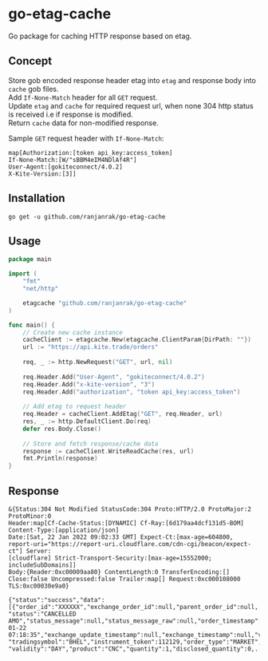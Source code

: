 # go-etag-cache
Go package for caching HTTP response based on etag.

## Concept
Store gob encoded response header etag into `etag` and response body into `cache` gob files.<br>
Add `If-None-Match` header for all `GET` request.</br> 
Update `etag` and `cache` for required request url, when none 304 http status is received i.e if response is modified.</br>
Return `cache` data for non-modified response.</br>

Sample `GET` request header with `If-None-Match`:
```
map[Authorization:[token api_key:access_token] 
If-None-Match:[W/"sBBM4eIM4NDlAf4R"] 
User-Agent:[gokiteconnect/4.0.2] 
X-Kite-Version:[3]]
```

## Installation
```
go get -u github.com/ranjanrak/go-etag-cache
```

## Usage
```go
package main

import (
	"fmt"
	"net/http"

	etagcache "github.com/ranjanrak/go-etag-cache"
)

func main() {
    // Create new cache instance
    cacheClient := etagcache.New(etagcache.ClientParam{DirPath: ""})
    url := "https://api.kite.trade/orders"
    
    req, _ := http.NewRequest("GET", url, nil)
    
    req.Header.Add("User-Agent", "gokiteconnect/4.0.2")
    req.Header.Add("x-kite-version", "3")
    req.Header.Add("authorization", "token api_key:access_token")
    
    // Add etag to request header
    req.Header = cacheClient.AddEtag("GET", req.Header, url)
    res, _ := http.DefaultClient.Do(req)
    defer res.Body.Close()
    
    // Store and fetch response/cache data
    response := cacheClient.WriteReadCache(res, url)
    fmt.Println(response)
}
```

## Response
```
&{Status:304 Not Modified StatusCode:304 Proto:HTTP/2.0 ProtoMajor:2 ProtoMinor:0 
Header:map[Cf-Cache-Status:[DYNAMIC] Cf-Ray:[6d179aa4dcf131d5-BOM] Content-Type:[application/json] 
Date:[Sat, 22 Jan 2022 09:02:33 GMT] Expect-Ct:[max-age=604800, 
report-uri="https://report-uri.cloudflare.com/cdn-cgi/beacon/expect-ct"] Server:
[cloudflare] Strict-Transport-Security:[max-age=15552000; includeSubDomains]] 
Body:{Reader:0xc00009aa80} ContentLength:0 TransferEncoding:[] 
Close:false Uncompressed:false Trailer:map[] Request:0xc000108000 TLS:0xc00030e9a0}

{"status":"success","data":[{"order_id":"XXXXXX","exchange_order_id":null,"parent_order_id":null,
"status":"CANCELLED AMO","status_message":null,"status_message_raw":null,"order_timestamp":"2022-01-22 
07:18:35","exchange_update_timestamp":null,"exchange_timestamp":null,"variety":"amo","exchange":"NSE",
"tradingsymbol":"BHEL","instrument_token":112129,"order_type":"MARKET","transaction_type":"BUY",
"validity":"DAY","product":"CNC","quantity":1,"disclosed_quantity":0,...}